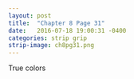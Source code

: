 ```yaml
---
layout: post
title:  "Chapter 8 Page 31"
date:   2016-07-18 19:00:31 -0400
categories: strip grip
strip-image: ch8pg31.png
---
```

True colors   
